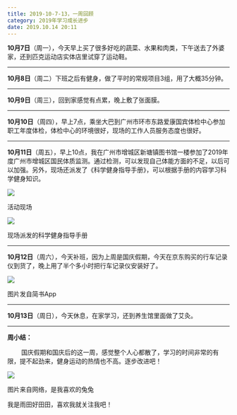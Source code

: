 ```yaml
---
title: 2019-10-7-13，一周回顾
category: 2019年学习成长进步
date: 2019.10.14 20:11
---
```


**10月7日**（周一），今天早上买了很多好吃的蔬菜、水果和肉类，下午送去了外婆家，还到匹克运动店实体店里试穿了运动鞋。

---

**10月8日**（周二）下班之后有健身，做了平时的常规项目3组，用了大概35分钟。  

---

**10月9日**（周三），回到家感觉有点累，晚上敷了张面膜。  

---

**10月10日**（周四），早上7点，乘坐大巴到广州市环市东路爱康国宾体检中心参加职工年度体检，体检中心的环境很好，现场的工作人员服务态度也很好。  

---

**10月11日**（周五），早上10点，我在广州市增城区新塘镇图书馆一楼参加了2019年度广州市增城区国民体质监测。通过检测，可以发现自己体能方面的不足，以后可以加强。另外，现场还派发了《科学健身指导手册》，可以根据手册的内容学习科学健身知识。  

![](https://markdown-1301532546.cos.ap-guangzhou.myqcloud.com/peipei_blog/20210921145314.jpeg)  

活动现场

![](https://markdown-1301532546.cos.ap-guangzhou.myqcloud.com/peipei_blog/20210921145316.jpeg)  

现场派发的科学健身指导手册

---

**10月12日**（周六），今天补班，因为上周是国庆假期，今天在京东购买的行车记录仪到货了，晚上用了半个多小时把行车记录仪安装好了。  

![](https://markdown-1301532546.cos.ap-guangzhou.myqcloud.com/peipei_blog/20210921145321.jpeg)  

图片发自简书App

---

**10月13日**（周日），今天休息，在家学习，还到养生馆里面做了艾灸。

---

**周小结：**

        国庆假期和国庆后的这一周，感觉整个人心都散了，学习的时间非常的有限，提不起劲来，健身运动的热情也不高。逐步改进吧！

![](https://markdown-1301532546.cos.ap-guangzhou.myqcloud.com/peipei_blog/20210921145324.jpeg)  

图片来自网络，是我喜欢的兔兔

我是雨田好田田，喜欢我就关注我吧！